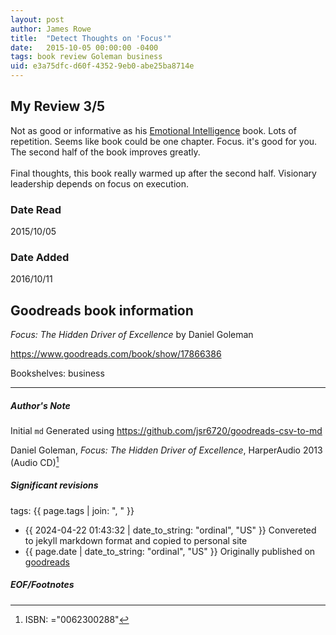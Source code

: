 ```yaml
---
layout: post
author: James Rowe
title:  "Detect Thoughts on 'Focus'"
date:   2015-10-05 00:00:00 -0400
tags: book review Goleman business
uid: e3a75dfc-d60f-4352-9eb0-abe25ba8714e
---
```


<!-- highly dependent on how you personally use jekyll templates, and how you want this to show up -->
<!-- escape any jekyll keys with double brackets -->

## My Review 3/5

Not as good or informative as his [Emotional Intelligence](https://www.goodreads.com/book/show/26329) book. Lots of repetition. Seems like book could be one chapter. Focus. it's good for you. The second half of the book improves greatly.<br/><br/>Final thoughts, this book really warmed up after the second half. Visionary leadership depends on focus on execution.

### Date Read
2015/10/05

### Date Added
2016/10/11

## Goodreads book information

*Focus: The Hidden Driver of Excellence* by Daniel Goleman

https://www.goodreads.com/book/show/17866386

Bookshelves: business

---

##### Author's Note

Initial `md` Generated using https://github.com/jsr6720/goodreads-csv-to-md

Daniel Goleman, *Focus: The Hidden Driver of Excellence*,  HarperAudio 2013 (Audio CD)[^1]

##### Significant revisions

tags: {{ page.tags | join: ", " }} <!-- todo move this somewhere -->

- {{ 2024-04-22 01:43:32 | date_to_string: "ordinal", "US" }} Convereted to jekyll markdown format and copied to personal site
- {{ page.date | date_to_string: "ordinal", "US" }} Originally published on [goodreads](https://www.goodreads.com)

##### EOF/Footnotes

[^1]: ISBN: ="0062300288"